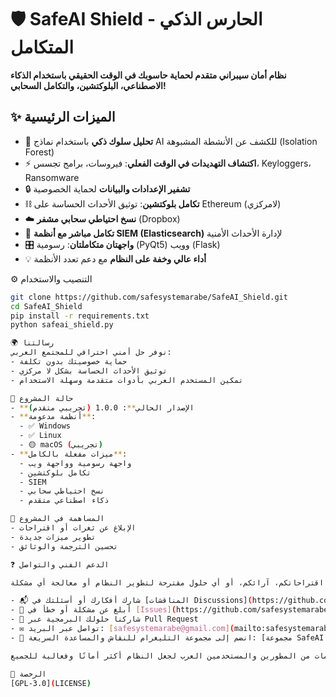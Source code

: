 # 🛡️ SafeAI Shield - الحارس الذكي المتكامل

**نظام أمان سيبراني متقدم لحماية حاسوبك في الوقت الحقيقي باستخدام الذكاء الاصطناعي، البلوكتشين، والتكامل السحابي!**

## ✨ الميزات الرئيسية
- 🧠 **تحليل سلوك ذكي** باستخدام نماذج AI للكشف عن الأنشطة المشبوهة (Isolation Forest)
- ⚡ **اكتشاف التهديدات في الوقت الفعلي**: فيروسات، برامج تجسس، Keyloggers، Ransomware
- 🔒 **تشفير الإعدادات والبيانات** لحماية الخصوصية
- ⛓ **تكامل بلوكتشين**: توثيق الأحداث الحساسة على Ethereum (لامركزي)
- ☁️ **نسخ احتياطي سحابي مشفر** (Dropbox)
- 🔎 **تكامل مباشر مع أنظمة SIEM (Elasticsearch)** لإدارة الأحداث الأمنية
- 🎛 **واجهتان متكاملتان**: رسومية (PyQt5) وويب (Flask)
- 💡 **أداء عالي وخفة على النظام** مع دعم تعدد الأنظمة

⚙️ التنصيب والاستخدام
```bash
git clone https://github.com/safesystemarabe/SafeAI_Shield.git
cd SafeAI_Shield
pip install -r requirements.txt
python safeai_shield.py

🌍 رسالتنا
نوفر حل أمني احترافي للمجتمع العربي:
- حماية خصوصيتك بدون تكلفة
- توثيق الأحداث الحساسة بشكل لا مركزي
- تمكين المستخدم العربي بأدوات متقدمة وسهلة الاستخدام

🚦 حالة المشروع
- **الإصدار الحالي**: 1.0.0 (تجريبي متقدم)
- **أنظمة مدعومة**:  
  - ✅ Windows  
  - ✅ Linux  
  - 🟡 macOS (تجريبي)
- **ميزات مفعلة بالكامل**:  
  - واجهة رسومية وواجهة ويب  
  - تكامل بلوكتشين  
  - SIEM  
  - نسخ احتياطي سحابي  
  - ذكاء اصطناعي متقدم

🤝 المساهمة في المشروع
- الإبلاغ عن ثغرات أو اقتراحات
- تطوير ميزات جديدة
- تحسين الترجمة والوثائق

❓ الدعم الفني والتواصل

يسعدنا تلقي اقتراحاتكم، آرائكم، أو أي حلول مقترحة لتطوير النظام أو معالجة أي مشكلة:

- 📬 شارك أفكارك أو أسئلتك في [المناقشات Discussions](https://github.com/safesystemarabe/SafeAI_Shield/discussions)
- 🐞 أبلغ عن مشكلة أو خطأ في [Issues](https://github.com/safesystemarabe/SafeAI_Shield/issues)
- 🤝 شاركنا حلولك البرمجية عبر Pull Request
- ✉️ تواصل عبر البريد: [safesystemarabe@gmail.com](mailto:safesystemarabe@gmail.com)
- 💬 انضم إلى مجموعة التليغرام للنقاش والمساعدة السريعة: [مجموعة SafeAI Shield على Telegram](https://t.me/+7_l1XAL87eM1MjJk)

نرحب بجميع المساهمات من المطورين والمستخدمين العرب لجعل النظام أكثر أمانًا وفعالية للجميع.

📜 الرخصة
[GPL-3.0](LICENSE)

